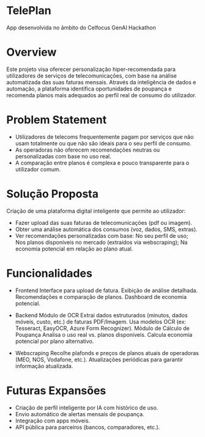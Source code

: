 # TelePlan
App desenvolvida no âmbito do Celfocus GenAI Hackathon

# Overview
Este projeto visa oferecer personalização hiper-recomendada para utilizadores de serviços de telecomunicações, com base na análise automatizada das suas faturas mensais. Através da inteligência de dados e automação, a plataforma identifica oportunidades de poupança e recomenda planos mais adequados ao perfil real de consumo do utilizador.

# Problem Statement
- Utilizadores de telecoms frequentemente pagam por serviços que não usam totalmente ou que não são ideais para o seu perfil de consumo.
- As operadoras não oferecem recomendações neutras ou personalizadas com base no uso real.
- A comparação entre planos é complexa e pouco transparente para o utilizador comum.

# Solução Proposta
Criação de uma plataforma digital inteligente que permite ao utilizador:
- Fazer upload das suas faturas de telecomunicações (pdf ou imagem).
- Obter uma análise automática dos consumos (voz, dados, SMS, extras).
- Ver recomendações personalizadas com base:
  No seu perfil de uso;
  Nos planos disponíveis no mercado (extraídos via webscraping);
  Na economia potencial em relação ao plano atual.

# Funcionalidades
- Frontend
  Interface para upload de fatura.
  Exibição de análise detalhada.
  Recomendações e comparação de planos.
  Dashboard de economia potencial.

- Backend
  Módulo de OCR
  Extrai dados estruturados (minutos, dados móveis, custo, etc.) de faturas PDF/Imagem.
  Usa modelos OCR (ex: Tesseract, EasyOCR, Azure Form Recognizer).
  Módulo de Cálculo de Poupança
  Analisa o uso real vs. planos disponíveis.
  Calcula economia potencial por plano alternativo.

- Webscraping
  Recolhe plafonds e preços de planos atuais de operadoras (MEO, NOS, Vodafone, etc.).
  Atualizações periódicas para garantir informação atualizada.

# Futuras Expansões
- Criação de perfil inteligente por IA com histórico de uso.
- Envio automático de alertas mensais de poupança.
- Integração com apps móveis.
- API pública para parceiros (bancos, comparadores, etc.).

